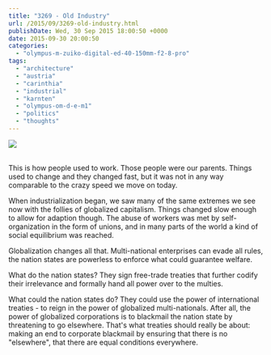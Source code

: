 ```yaml
---
title: "3269 - Old Industry"
url: /2015/09/3269-old-industry.html
publishDate: Wed, 30 Sep 2015 18:00:50 +0000
date: 2015-09-30 20:00:50
categories: 
  - "olympus-m-zuiko-digital-ed-40-150mm-f2-8-pro"
tags: 
  - "architecture"
  - "austria"
  - "carinthia"
  - "industrial"
  - "karnten"
  - "olympus-om-d-e-m1"
  - "politics"
  - "thoughts"
---
```

<div class="container">
<div class="center"><a target="_blank" href="https://d25zfm9zpd7gm5.cloudfront.net/1200x1200/2015/20150809_152642_lr.jpg"><img class="webfeedsFeaturedVisual" src="https://d25zfm9zpd7gm5.cloudfront.net/0600x0600/2015/20150809_152642_lr.jpg" /></a></div>
</div>
<br />

This is how people used to work. Those people were our parents. Things used to change and they changed fast, but it was not in any way comparable to the crazy speed we move on today.

When industrialization began, we saw many of the same extremes we see now with the follies of globalized capitalism. Things changed slow enough to allow for adaption though. The abuse of workers was met by self-organization in the form of unions, and in many parts of the world a kind of social equilibrium was reached. 

Globalization changes all that. Multi-national enterprises can evade all rules, the nation states are powerless to enforce what could guarantee welfare. 

What do the nation states? They sign free-trade treaties that further codify their irrelevance and formally hand all power over to the multies.

What could the nation states do? They could use the power of international treaties - to reign in the power of globalized multi-nationals. After all, the power of globalized corporations is to blackmail the nation state by threatening to go elsewhere. That's what treaties should really be about: making an end to corporate blackmail by ensuring that there is no "elsewhere", that there are equal conditions everywhere.
